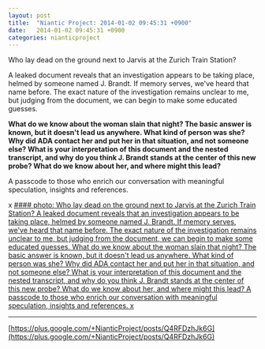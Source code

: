 ```yaml
---
layout: post
title:  "Niantic Project: 2014-01-02 09:45:31 +0900"
date:   2014-01-02 09:45:31 +0900
categories: nianticproject
---
```

Who lay dead on the ground next to Jarvis at the Zurich Train Station?

A leaked document reveals that an investigation appears to be taking place, helmed by someone named J. Brandt. If memory serves, we've heard that name before. The exact nature of the investigation remains unclear to me, but judging from the document, we can begin to make some educated guesses. 

**What do we know about the woman slain that night? The basic answer is known, but it doesn't lead us anywhere. What kind of person was she? Why did ADA contact her and put her in that situation, and not someone else? What is your interpretation of this document and the nested transcript, and why do you think J. Brandt stands at the center of this new probe? What do we know about her, and where might this lead?**

A passcode to those who enrich our conversation with meaningful speculation, insights and references.

x
[#### photo: Who lay dead on the ground next to Jarvis at the Zurich Train Station?
A leaked document reveals that an investigation appears to be taking place, helmed by someone named J. Brandt. If memory serves, we've heard that name before. The exact nature of the investigation remains unclear to me, but judging from the document, we can begin to make some educated guesses.
What do we know about the woman slain that night? The basic answer is known, but it doesn't lead us anywhere. What kind of person was she? Why did ADA contact her and put her in that situation, and not someone else? What is your interpretation of this document and the nested transcript, and why do you think J. Brandt stands at the center of this new probe? What do we know about her, and where might this lead?
A passcode to those who enrich our conversation with meaningful speculation, insights and references.
x](https://lh4.googleusercontent.com/-m-4W_brFLaU/UsS2fQparSI/AAAAAAAAUPE/ScwKhYbkd6g/w1200-h1553/Brandt001.png "")
- - -
[https://plus.google.com/+NianticProject/posts/Q4RFDzhJk6G](https://plus.google.com/+NianticProject/posts/Q4RFDzhJk6G)
